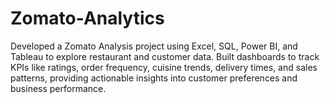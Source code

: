 # Zomato-Analytics
Developed a Zomato Analysis project using Excel, SQL, Power BI, and Tableau to explore restaurant and customer data. Built dashboards to track KPIs like ratings, order frequency, cuisine trends, delivery times, and sales patterns, providing actionable insights into customer preferences and business performance.
